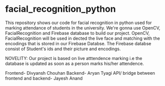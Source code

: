 # facial_recognition_python
This repository shows our code for facial recognition in python used for marking attendance of students in the university. 
We're gonna use OpenCV, FacialRecognition and Firebase database to build our project.
OpenCV, FacialRecognition will be used in dected the live face and matching with the encodings that is stored in our Firebase Databse.
The Firebase databse consist of Student's ids and their picture and encodings.

NOVELITY: Our project is based on live atttendence marking i.e the database is updated as soon as a person marks his/her attendence. 

Frontend- Divyansh Chouhan
Backend- Aryan Tyagi
API/ bridge between frontend and backend- Jayesh Anand
